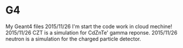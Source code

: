 # G4
My Geant4 files
2015/11/26 I'm start the code work in cloud mechine!
2015/11/26 CZT is a simulation for CdZnTe' gamma reponse.
2015/11/26 neutron is a simulation for the charged particle detector.
